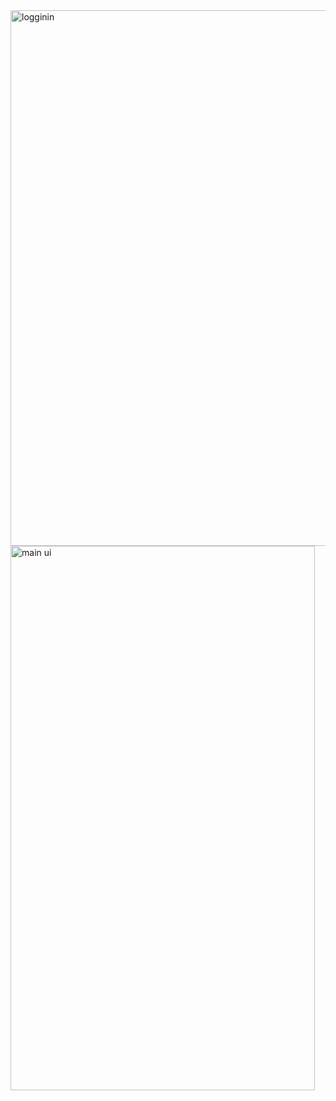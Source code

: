 <img width="521" height="857" alt="logginin" src="https://github.com/user-attachments/assets/9cff1173-282f-4527-bfb6-3090b9014f33" />
<img width="487" height="871" alt="main ui" src="https://github.com/user-attachments/assets/719365cb-4417-412b-8a03-4004a073eca5" />
